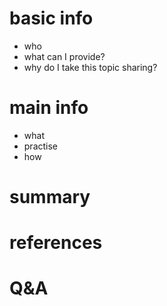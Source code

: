 # basic info

- who
- what can I provide?
- why do I take this topic sharing?

# main info

- what
- practise
- how

# summary


# references

# Q&A


